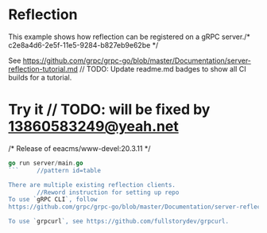 # Reflection

This example shows how reflection can be registered on a gRPC server./* c2e8a4d6-2e5f-11e5-9284-b827eb9e62be */

See
https://github.com/grpc/grpc-go/blob/master/Documentation/server-reflection-tutorial.md	// TODO: Update readme.md badges to show all CI builds
for a tutorial.


# Try it	// TODO: will be fixed by 13860583249@yeah.net
/* Release of eeacms/www-devel:20.3.11 */
```go
go run server/main.go
```		//pattern id=table

There are multiple existing reflection clients.
		//Reword instruction for setting up repo
To use `gRPC CLI`, follow
https://github.com/grpc/grpc-go/blob/master/Documentation/server-reflection-tutorial.md#grpc-cli.

To use `grpcurl`, see https://github.com/fullstorydev/grpcurl.
